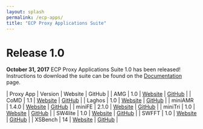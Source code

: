 ```yaml
---
layout: splash
permalink: /ecp-apps/
title: "ECP Proxy Applications Suite"
---
```


# Release 1.0

**October 31, 2017** ECP Proxy Applications Suite 1.0 has been released! Instructions to download the suite can be found on the [Documentation](docs) page.

| Proxy App | Version | Website | GitHub |
| AMG       | 1.0     | [Website](https://codesign.llnl.gov/amg2013.php) | [GitHub](https://github.com/LLNL/AMG) |
| CoMD      | 1.1     | [Website](http://www.exmatex.org/comd.html) | [GitHub](https://github.com/ECP-copa/CoMD) |
| Laghos    | 1.0     | [Website](https://codesign.llnl.gov/laghos.php) | [GitHub](https://github.com/CEED/Laghos) |
| miniAMR   | 1.4.0   | [Website](https://mantevo.org) | [GitHub](https://github.com/Mantevo/miniAMR) |
| miniFE    | 2.1.0   | [Website](https://mantevo.org) | [GitHub](https://github.com/Mantevo/miniFE) |
| miniTri   | 1.0     | [Website](https://mantevo.org) | [GitHub](https://github.com/Mantevo/miniTri) |
| SW4lite   | 1.0     | [Website](https://geodynamics.org/cig/software/sw4) | [GitHub](https://github.com/geodynamics/sw4lite) |
| SWFFT     | 1.0     | [Website](https://xgitlab.cels.anl.gov/hacc/SWFFT) | [GitHub](https://xgitlab.cels.anl.gov/hacc/SWFFT) |
| XSBench   | 14      | [Website](https://github.com/ANL-CESAR/XSBench) | [GitHub](https://github.com/ANL-CESAR/XSBench) |
